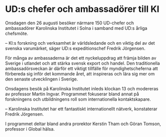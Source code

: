 # UD:s chefer och ambassadörer till KI

Onsdagen den 26 augusti besöker närmare 150 UD\-chefer och ambassadörer Karolinska Institutet i Solna i samband med UD:s årliga chefsmöte.


– KI:s forskning och verksamhet är världsledande och en viktig del av det svenska varumärket, säger UD:s expeditionschef Fredrik Jörgensen.

För många av ambassaderna är det ett nyckeluppdrag att främja bilden av Sverige i utlandet och att stärka svensk export och handel. Den traditionella ambassadörsveckan är därför ett viktigt tillfälle för myndighetscheferna att förbereda sig inför det kommande året, att inspireras och lära sig mer om den senaste utvecklingen i Sverige.

Onsdagens besök på Karolinska Institutet inleds klockan 13 och modereras av professor Martin Ingvar. Programmet fokuserar bland annat på forskningens och utbildningens roll som internationella kontaktskapare.

– Karolinska Institutet har ett fantastiskt internationellt nätverk, konstaterar Fredrik Jörgensen.

I programmet deltar bland andra prorektor Kerstin Tham och Göran Tomson, professor i Global hälsa.
